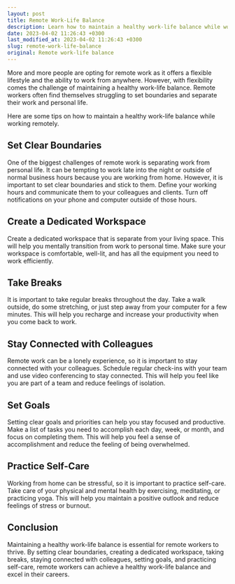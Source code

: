 ```yaml
---
layout: post
title: Remote Work-Life Balance
description: Learn how to maintain a healthy work-life balance while working remotely with our helpful tips and strategies.
date: 2023-04-02 11:26:43 +0300
last_modified_at: 2023-04-02 11:26:43 +0300
slug: remote-work-life-balance
original: Remote work-life balance
---
```


More and more people are opting for remote work as it offers a flexible lifestyle and the ability to work from anywhere. However, with flexibility comes the challenge of maintaining a healthy work-life balance. Remote workers often find themselves struggling to set boundaries and separate their work and personal life. 

Here are some tips on how to maintain a healthy work-life balance while working remotely.

## Set Clear Boundaries

One of the biggest challenges of remote work is separating work from personal life. It can be tempting to work late into the night or outside of normal business hours because you are working from home. However, it is important to set clear boundaries and stick to them. Define your working hours and communicate them to your colleagues and clients. Turn off notifications on your phone and computer outside of those hours.

## Create a Dedicated Workspace

Create a dedicated workspace that is separate from your living space. This will help you mentally transition from work to personal time. Make sure your workspace is comfortable, well-lit, and has all the equipment you need to work efficiently.

## Take Breaks

It is important to take regular breaks throughout the day. Take a walk outside, do some stretching, or just step away from your computer for a few minutes. This will help you recharge and increase your productivity when you come back to work.

## Stay Connected with Colleagues

Remote work can be a lonely experience, so it is important to stay connected with your colleagues. Schedule regular check-ins with your team and use video conferencing to stay connected. This will help you feel like you are part of a team and reduce feelings of isolation.

## Set Goals

Setting clear goals and priorities can help you stay focused and productive. Make a list of tasks you need to accomplish each day, week, or month, and focus on completing them. This will help you feel a sense of accomplishment and reduce the feeling of being overwhelmed.

## Practice Self-Care

Working from home can be stressful, so it is important to practice self-care. Take care of your physical and mental health by exercising, meditating, or practicing yoga. This will help you maintain a positive outlook and reduce feelings of stress or burnout.

## Conclusion

Maintaining a healthy work-life balance is essential for remote workers to thrive. By setting clear boundaries, creating a dedicated workspace, taking breaks, staying connected with colleagues, setting goals, and practicing self-care, remote workers can achieve a healthy work-life balance and excel in their careers.